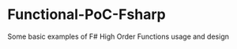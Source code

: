 Functional-PoC-Fsharp
=====================

Some basic examples of F# High Order Functions usage and design
